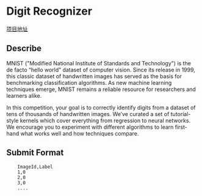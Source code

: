 # Digit Recognizer
[项目地址](https://www.kaggle.com/c/digit-recognizer)

## Describe
MNIST ("Modified National Institute of Standards and Technology") is the de facto “hello world” dataset of computer vision. 
Since its release in 1999, this classic dataset of handwritten images has served as the basis for benchmarking classification algorithms. 
As new machine learning techniques emerge, MNIST remains a reliable resource for researchers and learners alike.

In this competition, your goal is to correctly identify digits from a dataset of tens of thousands of handwritten images. 
We’ve curated a set of tutorial-style kernels which cover everything from regression to neural networks. 
We encourage you to experiment with different algorithms to learn first-hand what works well and how techniques compare.

## Submit Format

        ImageId,Label
        1,0
        2,0
        3,0
        ....
